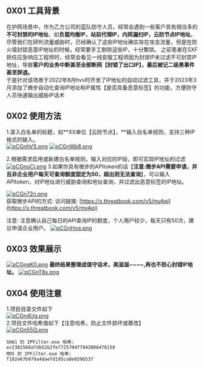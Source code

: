 ## 0X01 工具背景

在护网场景中，作为乙方公司的蓝队防守人员，经常会遇到一些客户具有相当多的**不可封禁的IP地址**，如**负载均衡IP，站前代理IP，内网漏扫IP，云防节点IP地址**。
尽管我们在研判流量威胁时，已经确认了这些IP地址确实存在攻击流量，但是在防火墙封锁恶意IP地址的时候，经常要手工剔除这些IP，十分繁琐。
之前笔者在SXF担任应急响应工程师时，经常会看见一线安服工程师因为封锁IP未过滤不可封禁IP地址，导致**客户的业务中断甚至全部断网【封锁了出口IP】，最后被记二级黑事件甚至辞退。**<br>
于是针对该场景于2022年8月hvv时开发了IP地址的自动过滤工具，并于2023年3月添加了微步自动化查询IP地址和IP属性【是否具备恶意标签】的功能，方便防守人员快速输出威胁IP话术
## 0X02 使用方法
1.录入白名单的标题，如**XX单位【云防节点】，**输入白名单规则，支持三种IP格式的输入。
<br>
[![pCGnhVS.png](https://s1.ax1x.com/2023/06/21/pCGnhVS.png)](https://imgse.com/i/pCGnhVS)
[![pCGnWb8.png](https://s1.ax1x.com/2023/06/21/pCGnWb8.png)](https://imgse.com/i/pCGnWb8)

2.根据需求启用或新建白名单规则，输入对应的IP段，即可实现IP地址的过滤
[![pCGnoCj.png](https://s1.ax1x.com/2023/06/21/pCGnoCj.png)](https://imgse.com/i/pCGnoCj)
3.如果你具有微步的APItoken的话【**注意:微步API需要申请，并且非企业用户每天可查询额度固定为50，超出则无法查询**】，可以输入APItoken，对IP地址进行威胁查询和地址查询，并过滤出恶意标签的IP地址。

[![pCGn72n.png](https://s1.ax1x.com/2023/06/21/pCGn72n.png)](https://imgse.com/i/pCGn72n)<br>
获取微步API的方式: 访问链接: [https://x.threatbook.com/v5/myApi](https://x.threatbook.com/v5/myApi) 

注意: 注意确认自己每日的API查询IP的额度，个人用户较少，每天只有50次，建议申请企业用户。
[![pCGnHvq.png](https://s1.ax1x.com/2023/06/21/pCGnHvq.png)](https://imgse.com/i/pCGnHvq)
## 0X03 效果展示
[![pCGnqK0.png](https://s1.ax1x.com/2023/06/21/pCGnqK0.png)](https://imgse.com/i/pCGnqK0)
**最终结果整理成值守话术，美滋滋~~~~,再也不担心封错IP地址。**
[![pCGnT8s.png](https://s1.ax1x.com/2023/06/21/pCGnT8s.png)](https://imgse.com/i/pCGnT8s)
## 0X04 使用注意
1.项目目录文件如下<br>
[![pCGn4Ug.png](https://s1.ax1x.com/2023/06/21/pCGn4Ug.png)](https://imgse.com/i/pCGn4Ug) <br>
2.项目文件哈希值如下【注意哈希，防止文件损坏或篡改】   <br>
[![pCGn55Q.png](https://s1.ax1x.com/2023/06/21/pCGn55Q.png)](https://imgse.com/i/pCGn55Q)   
```
SHA1 的 IPFilter.exe 哈希:
ec2302560afdb52b2fe772570df7943808476158
MD5 的 IPFilter.exe 哈希:
f102e67b979a4daefd195ca8e859b537
```
<br>

